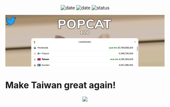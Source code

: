 <p align="center">
    <a>
    <img alt="date" src="https://img.shields.io/packagist/stars/:beritlin/pop_cat?style=for-the-badge" target="_blank" />
  </a>
  <a>
    <img alt="date" src="https://img.shields.io/github/last-commit/beritlin/pop_cat?style=for-the-badge" target="_blank" />
  </a>
  <a>
    <img alt="status" src="https://img.shields.io/bitbucket/issues-raw/:beritlin/:pop_cat?style=for-the-badge" target="_blank" />
  </a>
</p>

<p align='center'>  <a href="https://github.com/beritlin/Scale_Free_Network">    <img src="TaiwanNO1.png">  </a></p>

<h1>
  Make Taiwan great again!
</h1>

<p align='center'>  <a href="https://github.com/beritlin/Scale_Free_Network">    <img src="Demo.gif">  </a></p>

